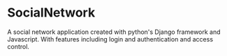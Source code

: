 # SocialNetwork
A social network application created with python's Django framework and Javascript. With features including login and authentication and access control.
